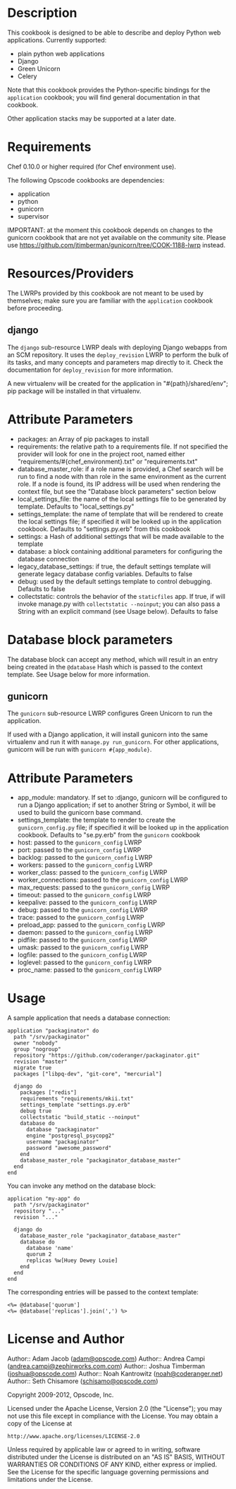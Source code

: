 Description
===========

This cookbook is designed to be able to describe and deploy Python web applications. Currently supported:

* plain python web applications
* Django
* Green Unicorn
* Celery

Note that this cookbook provides the Python-specific bindings for the `application` cookbook; you will find general documentation in that cookbook.

Other application stacks may be supported at a later date.

Requirements
============

Chef 0.10.0 or higher required (for Chef environment use).

The following Opscode cookbooks are dependencies:

* application
* python
* gunicorn
* supervisor

IMPORTANT: at the moment this cookbook depends on changes to the gunicorn cookbook that are not yet available on the community site. Please use https://github.com/jtimberman/gunicorn/tree/COOK-1188-lwrp instead.

Resources/Providers
==========

The LWRPs provided by this cookbook are not meant to be used by themselves; make sure you are familiar with the `application` cookbook before proceeding.

django
------

The `django` sub-resource LWRP deals with deploying Django webapps from an SCM repository. It uses the `deploy_revision` LWRP to perform the bulk of its tasks, and many concepts and parameters map directly to it. Check the documentation for `deploy_revision` for more information.

A new virtualenv will be created for the application in "#{path}/shared/env"; pip package will be installed in that virtualenv.

# Attribute Parameters

- packages: an Array of pip packages to install
- requirements: the relative path to a requirements file. If not specified the provider will look for one in the project root, named either "requirements/#{chef_environment}.txt" or "requirements.txt"
- database\_master\_role: if a role name is provided, a Chef search will be run to find a node with than role in the same environment as the current role. If a node is found, its IP address will be used when rendering the context file, but see the "Database block parameters" section below
- local\_settings\_file: the name of the local settings file to be generated by template. Defaults to "local_settings.py"
- settings\_template: the name of template that will be rendered to create the local settings file; if specified it will be looked up in the application cookbook. Defaults to "settings.py.erb" from this cookbook
- settings: a Hash of additional settings that will be made available to the template
- database: a block containing additional parameters for configuring the database connection
- legacy\_database\_settings: if true, the default settings template will generate legacy database config variables. Defaults to false
- debug: used by the default settings template to control debugging. Defaults to false
- collectstatic: controls the behavior of the `staticfiles` app. If true, if will invoke manage.py with `collectstatic --noinput`; you can also pass a String with an explicit command (see Usage below). Defaults to false

# Database block parameters

The database block can accept any method, which will result in an entry being created in the `@database` Hash which is passed to the context template. See Usage below for more information.

gunicorn
--------

The `gunicorn` sub-resource LWRP configures Green Unicorn to run the application.

If used with a Django application, it will install gunicorn into the same virtualenv and run it with `manage.py run_gunicorn`. For other applications, gunicorn will be run with `gunicorn #{app_module}`.

# Attribute Parameters

- app_module: mandatory. If set to :django, gunicorn will be configured to run a Django application; if set to another String or Symbol, it will be used to build the gunicorn base command.
- settings\_template: the template to render to create the `gunicorn_config.py` file; if specified it will be looked up in the application cookbook. Defaults to "se.py.erb" from the `gunicorn` cookbook
- host: passed to the `gunicorn_config` LWRP
- port: passed to the `gunicorn_config` LWRP
- backlog: passed to the `gunicorn_config` LWRP
- workers: passed to the `gunicorn_config` LWRP
- worker_class: passed to the `gunicorn_config` LWRP
- worker_connections: passed to the `gunicorn_config` LWRP
- max_requests: passed to the `gunicorn_config` LWRP
- timeout: passed to the `gunicorn_config` LWRP
- keepalive: passed to the `gunicorn_config` LWRP
- debug: passed to the `gunicorn_config` LWRP
- trace: passed to the `gunicorn_config` LWRP
- preload_app: passed to the `gunicorn_config` LWRP
- daemon: passed to the `gunicorn_config` LWRP
- pidfile: passed to the `gunicorn_config` LWRP
- umask: passed to the `gunicorn_config` LWRP
- logfile: passed to the `gunicorn_config` LWRP
- loglevel: passed to the `gunicorn_config` LWRP
- proc_name: passed to the `gunicorn_config` LWRP

Usage
=====

A sample application that needs a database connection:

    application "packaginator" do
      path "/srv/packaginator"
      owner "nobody"
      group "nogroup"
      repository "https://github.com/coderanger/packaginator.git"
      revision "master"
      migrate true
      packages ["libpq-dev", "git-core", "mercurial"]

      django do 
        packages ["redis"]
        requirements "requirements/mkii.txt"
        settings_template "settings.py.erb"
        debug true
        collectstatic "build_static --noinput"
        database do
          database "packaginator"
          engine "postgresql_psycopg2"
          username "packaginator"
          password "awesome_password"
        end
        database_master_role "packaginator_database_master"
      end
    end

You can invoke any method on the database block:

    application "my-app" do
      path "/srv/packaginator"
      repository "..."
      revision "..."

      django do
        database_master_role "packaginator_database_master"
        database do
          database 'name'
          quorum 2
          replicas %w[Huey Dewey Louie]
        end
      end
    end

The corresponding entries will be passed to the context template:

    <%= @database['quorum']
    <%= @database['replicas'].join(',') %>

License and Author
==================

Author:: Adam Jacob (<adam@opscode.com>)
Author:: Andrea Campi (<andrea.campi@zephirworks.com.com>)
Author:: Joshua Timberman (<joshua@opscode.com>)
Author:: Noah Kantrowitz (<noah@coderanger.net>)
Author:: Seth Chisamore (<schisamo@opscode.com>)

Copyright 2009-2012, Opscode, Inc.

Licensed under the Apache License, Version 2.0 (the "License");
you may not use this file except in compliance with the License.
You may obtain a copy of the License at

    http://www.apache.org/licenses/LICENSE-2.0

Unless required by applicable law or agreed to in writing, software
distributed under the License is distributed on an "AS IS" BASIS,
WITHOUT WARRANTIES OR CONDITIONS OF ANY KIND, either express or implied.
See the License for the specific language governing permissions and
limitations under the License.
